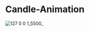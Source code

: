 # Candle-Animation
![127 0 0 1_5500_](https://user-images.githubusercontent.com/52351364/209134718-281d749e-666a-480f-84fa-93df39694f0f.png)
